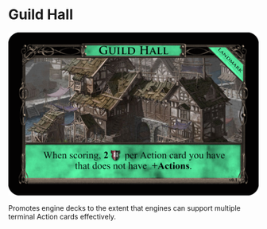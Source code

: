 # Guild Hall

![v0.1](/Images/Guild_Hall_v0.1.png)

Promotes engine decks to the extent that engines can support multiple terminal Action cards effectively.